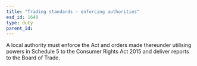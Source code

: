 ```yaml
---
title: "Trading standards - enforcing authorities"
esd_id: 1640
type: duty
parent_id:  
---
```


A local authority must enforce the Act and orders made thereunder utilising powers in Schedule 5 to the Consumer Rights Act 2015 and deliver reports to the Board of Trade.

